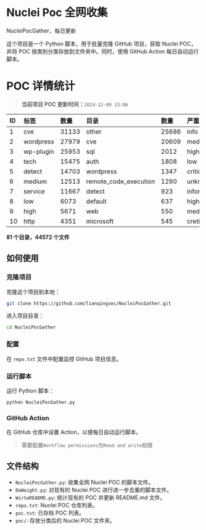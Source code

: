 # Nuclei Poc 全网收集
NucleiPocGather，每日更新

这个项目是一个 Python 脚本，用于批量克隆 GitHub 项目，获取 Nuclei POC，并将 POC 按类别分类存放到文件夹中。同时，使用 GitHub Action 每日自动运行脚本。
# POC 详情统计

> **当前项目 POC 更新时间：**`2024-12-09 13:06`

| ID | 标签      | 数量 | 目录       | 数量 | 严重性   | 数量 |
|:---| :-------- | :--- | :--------- | :--- | :------- | :--- |
| 1 | cve | 31133 | other | 25686 | info | 20542 |
| 2 | wordpress | 27979 | cve | 20609 | medium | 16277 |
| 3 | wp-plugin | 25953 | sql | 2012 | high | 10955 |
| 4 | tech | 15475 | auth | 1808 | low | 7136 |
| 5 | detect | 14703 | wordpress | 1347 | critical | 5058 |
| 6 | medium | 12513 | remote_code_execution | 1290 | unknown | 62 |
| 7 | service | 11667 | detect | 923 | informative | 18 |
| 8 | low | 6073 | default | 637 | hight | 15 |
| 9 | high | 5671 | web | 550 | meduim | 10 |
| 10 | http | 4351 | microsoft | 545 | cretical | 2 |

**81 个目录，44572 个文件**
## 如何使用

### 克隆项目

克隆这个项目到本地：

```bash
git clone https://github.com/lianqingsec/NucleiPocGather.git
```

进入项目目录：

```bash
cd NucleiPocGather
```

### 配置

在 `repo.txt` 文件中配置监控 GitHub 项目信息。

### 运行脚本

运行 Python 脚本：

```bash
python NucleiPocGather.py
```

### GitHub Action

在 GitHub 仓库中设置 Action，以便每日自动运行脚本。

> 需要配置`Workflow permissions`为`Read and write`权限

## 文件结构

- `NucleiPocGather.py`: 收集全网 Nuclei POC 的脚本文件。
- `DeWeight.py`: 对现有的 Nuclei POC 进行进一步去重的脚本文件。
- `WirteREADME.py`: 统计现有的 POC 并更新 README.md 文件。
- `repo.txt`: Nuclei POC 仓库列表。
- `poc.txt`: 已存档 POC 列表。
- `poc/`: 存放分类后的 Nuclei POC 文件夹。

